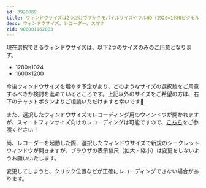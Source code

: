 ```yaml
---
id: 3928089
title: ウィンドウサイズは2つだけですか？モバイルサイズやフルHD（1920×1080ピクセル）以上は選択できませんか？
desc: ウィンドウサイズ、レコーダー、スマホ
zid: 900001162003
---
```


現在選択できるウィンドウサイズは、以下2つのサイズのみのご用意となります。

*   1280×1024
*   1600×1200

今後ウィンドウサイズを増やす予定があり、どのようなサイズの選択肢をご用意するべきか検討を進めているところです。上記以外のサイズをご希望の方は、右下のチャットボタンよりご相談いただけますと幸いです🙏

また、選択したウィンドウサイズでレコーディング用のウィンドウが開かれますが、スマートフォンサイズ向けのレコーディングは可能ですので、[こちら](https://intercom.help/autify/ja/articles/3731822-%E3%82%B9%E3%83%9E%E3%83%BC%E3%83%88%E3%83%95%E3%82%A9%E3%83%B3%E7%94%A8%E3%81%AE%E3%83%86%E3%82%B9%E3%83%88%E3%81%AF%E5%8F%AF%E8%83%BD%E3%81%A7%E3%81%99%E3%81%8B)をご参照ください！<br>

尚、レコーダーを起動した際、選択したウィンドウサイズで新規のシークレットウィンドウが開きますが、ブラウザの表示縮尺（拡大・縮小）は変更をしないようお願いいたします。

変更してしまうと、クリック位置などが正確にレコーディングできない場合があります。